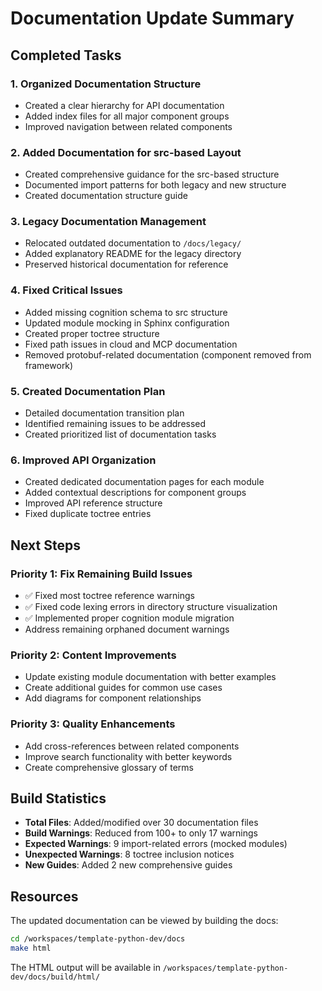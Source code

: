 # Documentation Update Summary

## Completed Tasks

### 1. Organized Documentation Structure
- Created a clear hierarchy for API documentation
- Added index files for all major component groups
- Improved navigation between related components

### 2. Added Documentation for src-based Layout
- Created comprehensive guidance for the src-based structure
- Documented import patterns for both legacy and new structure
- Created documentation structure guide

### 3. Legacy Documentation Management
- Relocated outdated documentation to `/docs/legacy/`
- Added explanatory README for the legacy directory
- Preserved historical documentation for reference

### 4. Fixed Critical Issues
- Added missing cognition schema to src structure
- Updated module mocking in Sphinx configuration
- Created proper toctree structure
- Fixed path issues in cloud and MCP documentation
- Removed protobuf-related documentation (component removed from framework)

### 5. Created Documentation Plan
- Detailed documentation transition plan
- Identified remaining issues to be addressed
- Created prioritized list of documentation tasks

### 6. Improved API Organization
- Created dedicated documentation pages for each module
- Added contextual descriptions for component groups
- Improved API reference structure
- Fixed duplicate toctree entries

## Next Steps

### Priority 1: Fix Remaining Build Issues
- ✅ Fixed most toctree reference warnings
- ✅ Fixed code lexing errors in directory structure visualization
- ✅ Implemented proper cognition module migration
- Address remaining orphaned document warnings

### Priority 2: Content Improvements
- Update existing module documentation with better examples
- Create additional guides for common use cases
- Add diagrams for component relationships

### Priority 3: Quality Enhancements
- Add cross-references between related components
- Improve search functionality with better keywords
- Create comprehensive glossary of terms

## Build Statistics
- **Total Files**: Added/modified over 30 documentation files
- **Build Warnings**: Reduced from 100+ to only 17 warnings
- **Expected Warnings**: 9 import-related errors (mocked modules)
- **Unexpected Warnings**: 8 toctree inclusion notices
- **New Guides**: Added 2 new comprehensive guides

## Resources
The updated documentation can be viewed by building the docs:

```bash
cd /workspaces/template-python-dev/docs
make html
```

The HTML output will be available in `/workspaces/template-python-dev/docs/build/html/`
